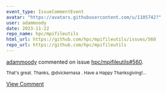 ```yaml
---
event_type: IssueCommentEvent
avatar: "https://avatars.githubusercontent.com/u/1105742?"
user: adammoody
date: 2023-11-22
repo_name: hpc/mpifileutils
html_url: https://github.com/hpc/mpifileutils/issues/560
repo_url: https://github.com/hpc/mpifileutils
---
```


<a href='https://github.com/adammoody' target='_blank'>adammoody</a> commented on issue <a href='https://github.com/hpc/mpifileutils/issues/560' target='_blank'>hpc/mpifileutils#560</a>.

<small>That's great.  Thanks, @dvickernasa .  Have a Happy Thanksgiving!...</small>

<a href='https://github.com/hpc/mpifileutils/issues/560' target='_blank'>View Comment</a>